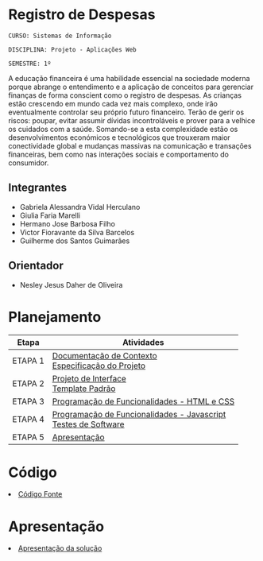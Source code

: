 # Registro de Despesas 

`CURSO: Sistemas de Informação`

`DISCIPLINA: Projeto - Aplicações Web`

`SEMESTRE: 1º`

A educação financeira é uma habilidade essencial na sociedade moderna porque abrange o entendimento e a aplicação de conceitos para gerenciar finanças de forma conscient como o registro de despesas. As crianças estão crescendo em mundo cada vez mais complexo, onde irão eventualmente controlar seu próprio futuro financeiro. Terão de gerir os riscos: poupar, evitar assumir dívidas incontroláveis e prover para a velhice os cuidados com a saúde. Somando-se a esta complexidade estão os desenvolvimentos económicos e tecnológicos que trouxeram maior conectividade global e mudanças massivas na comunicação e transações financeiras, bem como nas interações sociais e comportamento do consumidor.

## Integrantes

* Gabriela Alessandra Vidal Herculano
* Giulia Faria Marelli 
* Hermano Jose Barbosa Filho
* Victor Fioravante da Silva Barcelos
* Guilherme dos Santos Guimarães

## Orientador

* Nesley Jesus Daher de Oliveira 

# Planejamento

| Etapa         | Atividades |
|  :----:   | ----------- |
| ETAPA 1         |[Documentação de Contexto](docs/context.md) <br> [Especificação do Projeto](docs/especification.md) |
| ETAPA 2         |[Projeto de Interface](docs/interface.md) <br> [Template Padrão](docs/template.md) |
| ETAPA 3         |[Programação de Funcionalidades - HTML e CSS](docs/development.md) |
| ETAPA 4        |[Programação de Funcionalidades - Javascript](docs/development.md) <br> [Testes de Software ](docs/tests.md) |
| ETAPA 5         | [Apresentação](presentation/README.md) |

# Código

<li><a href="src/README.md"> Código Fonte</a></li>

# Apresentação

<li><a href="presentation/README.md"> Apresentação da solução</a></li>
